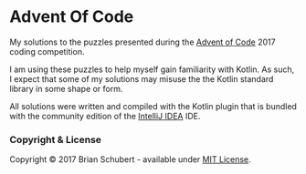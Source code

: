 # Advent Of Code

My solutions to the puzzles presented during the [Advent of Code][adventofcode] 2017 coding competition.

I am using these puzzles to help myself gain familiarity with Kotlin. As such, I expect that some of my solutions may misuse the the Kotlin standard library in some shape or form.

All solutions were written and compiled with the Kotlin plugin that is bundled with the community edition of the [IntelliJ IDEA][intellij] IDE.

### Copyright & License
Copyright &copy; 2017 Brian Schubert - available under [MIT License][license].



[adventofcode]: https://adventofcode.com/
[license]: https://github.com/blueschu/Advent-Of-Code/blob/master/LICENSE
[intellij]: https://www.jetbrains.com/idea/
